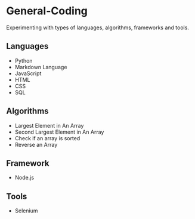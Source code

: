 # General-Coding
Experimenting with types of languages, algorithms, frameworks and tools.

## Languages
- Python
- Markdown Language
- JavaScript
- HTML
- CSS
- SQL

## Algorithms
- Largest Element in An Array
- Second Largest Element in An Array
- Check if an array is sorted
- Reverse an Array

## Framework
- Node.js

## Tools
- Selenium 
